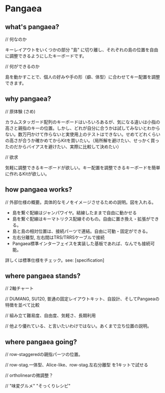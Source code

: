 # Pangaea

## what's pangaea?

// 何なのか

キーレイアウトをいくつかの部分 "島" に切り離し、それぞれの島の位置を自由に調整できるようにしたキーボードです。

// 何ができるのか

島を動かすことで、個人の好みや手の形（癖、体型）に合わせてキー配置を調整できます。


## why pangaea?

// 原体験 (さめ)

カラムスタッガード配列のキーボードはいろいろあるが、気になる違いは小指の高さと親指のキーの位置。しかし、どれが自分に合うかは試してみないとわからない。数万円かけて作らないと実使用上のテストはできない。せめてどれくらいの高さが合うか確かめてからKitを買いたい。（局所解を避けたい、せっかく買ったのだからバイアスを避けたい、実際に比較して決めたい）

// 欲求

気軽に調整できるキーボードが欲しい。キー配置を調整できるキーボードを簡単に作れるKitが欲しい。

## how pangaea works?

// 外部仕様の概要。具体的なモノをイメージさせるための説明。図を入れる。

* 島を繋ぐ配線はジャンパワイヤ。結線したままで自由に動かせる
* 島を繋ぐ配線はキーマトリクス配線そのもの。自由に置き換え・拡張ができる。
* 島と島の相対位置は、接続パーツで連結。自由に可動・固定ができる。
* 左右分離型, 左右間はTRS/TRRSケーブルで接続
* Pangaea標準インターフェイスを実装した基板であれば、なんでも接続可能。

詳しくは標準仕様をチェック。see: [specification]

## where pangaea stands?

// 2軸チャート

// DUMANG, SU120, 普通の固定レイアウトキット、自設計、そしてPangaeaの特徴を並べて比較

// 組み立て難易度、自由度、気軽さ、長期利用

// 他より優れている、と言いたいわけではない。あくまで立ち位置の説明。

## where pangaea going?

// row-staggeredの親指パーツの位置。

// row-stag.一体型、Alice-like、row-stag.左右分離型 を1キットで試せる

// ortholinearの微調整？

// "味変グルメ" "そっくりレシピ"